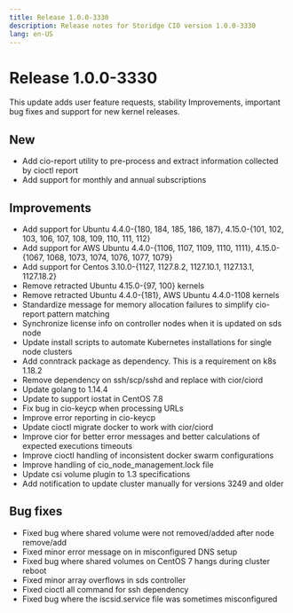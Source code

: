 ```yaml
---
title: Release 1.0.0-3330
description: Release notes for Storidge CIO version 1.0.0-3330
lang: en-US
---
```


# Release 1.0.0-3330
This update adds user feature requests, stability Improvements, important bug fixes and support for new kernel releases.

## New
- Add cio-report utility to pre-process and extract information collected by cioctl report
- Add support for monthly and annual subscriptions

## Improvements
- Add support for Ubuntu 4.4.0-{180, 184, 185, 186, 187}, 4.15.0-{101, 102, 103, 106, 107, 108, 109, 110, 111, 112}  
- Add support for AWS Ubuntu 4.4.0-{1106, 1107, 1109, 1110, 1111}, 4.15.0-{1067, 1068, 1073, 1074, 1076, 1077, 1079}
- Add support for Centos 3.10.0-{1127, 1127.8.2, 1127.10.1, 1127.13.1, 1127.18.2}
- Remove retracted Ubuntu 4.15.0-{97, 100} kernels
- Remove retracted Ubuntu 4.4.0-{181}, AWS Ubuntu 4.4.0-1108 kernels
- Standardize message for memory allocation failures to simplify cio-report pattern matching
- Synchronize license info on controller nodes when it is updated on sds node
- Update install scripts to automate Kubernetes installations for single node clusters
- Add conntrack package as dependency. This is a requirement on k8s 1.18.2 
- Remove dependency on ssh/scp/sshd and replace with cior/ciord
- Update golang to 1.14.4
- Update to support iostat in CentOS 7.8
- Fix bug in cio-keycp when processing URLs
- Improve error reporting in cio-keycp
- Update cioctl migrate docker to work with cior/ciord
- Improve cior for better error messages and better calculations of expected executions timeouts
- Improve cioctl handling of inconsistent docker swarm configurations
- Improve handling of cio_node_management.lock file
- Update csi volume plugin to 1.3 specifications
- Add notification to update cluster manually for versions 3249 and older

## Bug fixes
- Fixed bug where shared volume were not removed/added after node remove/add
- Fixed minor error message on in misconfigured DNS setup
- Fixed bug where shared volumes on CentOS 7 hangs during cluster reboot
- Fixed minor array overflows in sds controller
- Fixed cioctl all command for ssh dependency
- Fixed bug where the iscsid.service file was sometimes misconfigured